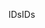 <span data-ttu-id="6e4a1-101">IDs</span><span class="sxs-lookup"><span data-stu-id="6e4a1-101">IDs</span></span>